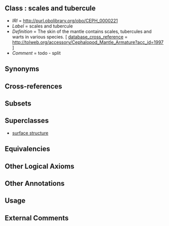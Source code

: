 
## Class : scales and tubercule

 * *IRI* = http://purl.obolibrary.org/obo/CEPH_0000221
 * *Label* = scales and tubercule
 * *Definition* = The skin of the mantle contains scales, tubercules and warts in various species.  [ [database_cross_reference](../../ef/oboInOwl#hasDbXref.md) = http://tolweb.org/accessory/Cephalopod_Mantle_Armature?acc_id=1997 ]
 * *Comment* = todo - split

## Synonyms


## Cross-references


## Subsets


## Superclasses

 * [surface structure](../../UBERON/02/UBERON_0003102.md)

## Equivalencies


## Other Logical Axioms


## Other Annotations


## Usage


## External Comments

